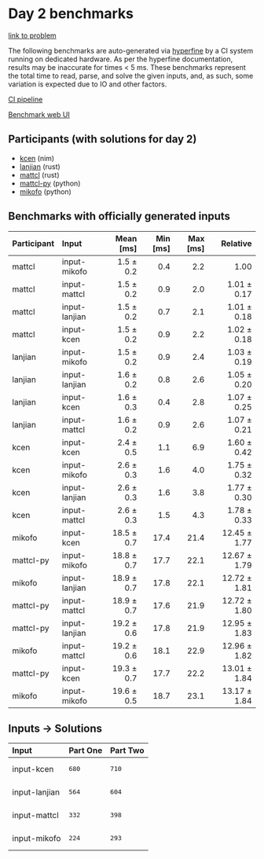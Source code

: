 # Day 2 benchmarks

[link to problem](https://adventofcode.com/2024/day/2)

The following benchmarks are auto-generated via
[hyperfine](https://github.com/sharkdp/hyperfine) by a CI system running on
dedicated hardware. As per the hyperfine documentation, results may be
inaccurate for times < 5 ms. These benchmarks represent the total time to read,
parse, and solve the given inputs, and, as such, some variation is expected due
to IO and other factors.

[CI pipeline](http://ci.papercode.net:8080/teams/main/pipelines/aoc2024)

[Benchmark web UI](https://aoc.ancalagon.black)


## Participants (with solutions for day 2)

- [kcen](https://github.com/kcen/aoc2024) (nim)
- [lanjian](https://github.com/lanjian/aoc-2024) (rust)
- [mattcl](https://github.com/mattcl/aoc2024) (rust)
- [mattcl-py](https://github.com/mattcl/aoc2024-py) (python)
- [mikofo](https://github.com/mikofo/aoc2024) (python)


## Benchmarks with officially generated inputs

| Participant | Input | Mean [ms] | Min [ms] | Max [ms] | Relative |
|:---|:---|---:|---:|---:|---:|
| mattcl | input-mikofo | 1.5 ± 0.2 | 0.4 | 2.2 | 1.00 |
| mattcl | input-mattcl | 1.5 ± 0.2 | 0.9 | 2.0 | 1.01 ± 0.17 |
| mattcl | input-lanjian | 1.5 ± 0.2 | 0.7 | 2.1 | 1.01 ± 0.18 |
| mattcl | input-kcen | 1.5 ± 0.2 | 0.9 | 2.2 | 1.02 ± 0.18 |
| lanjian | input-mikofo | 1.5 ± 0.2 | 0.9 | 2.4 | 1.03 ± 0.19 |
| lanjian | input-lanjian | 1.6 ± 0.2 | 0.8 | 2.6 | 1.05 ± 0.20 |
| lanjian | input-kcen | 1.6 ± 0.3 | 0.4 | 2.8 | 1.07 ± 0.25 |
| lanjian | input-mattcl | 1.6 ± 0.2 | 0.9 | 2.6 | 1.07 ± 0.21 |
| kcen | input-kcen | 2.4 ± 0.5 | 1.1 | 6.9 | 1.60 ± 0.42 |
| kcen | input-mikofo | 2.6 ± 0.3 | 1.6 | 4.0 | 1.75 ± 0.32 |
| kcen | input-lanjian | 2.6 ± 0.3 | 1.6 | 3.8 | 1.77 ± 0.30 |
| kcen | input-mattcl | 2.6 ± 0.3 | 1.5 | 4.3 | 1.78 ± 0.33 |
| mikofo | input-kcen | 18.5 ± 0.7 | 17.4 | 21.4 | 12.45 ± 1.77 |
| mattcl-py | input-mikofo | 18.8 ± 0.7 | 17.7 | 22.1 | 12.67 ± 1.79 |
| mikofo | input-lanjian | 18.9 ± 0.7 | 17.8 | 22.1 | 12.72 ± 1.81 |
| mattcl-py | input-mattcl | 18.9 ± 0.7 | 17.6 | 21.9 | 12.72 ± 1.80 |
| mattcl-py | input-lanjian | 19.2 ± 0.6 | 17.8 | 21.9 | 12.95 ± 1.83 |
| mikofo | input-mattcl | 19.2 ± 0.6 | 18.1 | 22.9 | 12.96 ± 1.82 |
| mattcl-py | input-kcen | 19.3 ± 0.7 | 17.7 | 22.2 | 13.01 ± 1.84 |
| mikofo | input-mikofo | 19.6 ± 0.5 | 18.7 | 23.1 | 13.17 ± 1.84 |


## Inputs -> Solutions

| Input | Part One | Part Two |
|:---|:---|:---|
|input-kcen|<pre>680</pre>|<pre>710</pre>|
|input-lanjian|<pre>564</pre>|<pre>604</pre>|
|input-mattcl|<pre>332</pre>|<pre>398</pre>|
|input-mikofo|<pre>224</pre>|<pre>293</pre>|
